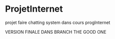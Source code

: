 # ProjetInternet
projet faire chatting system dans cours progInternet


VERSION FINALE DANS BRANCH THE GOOD ONE
